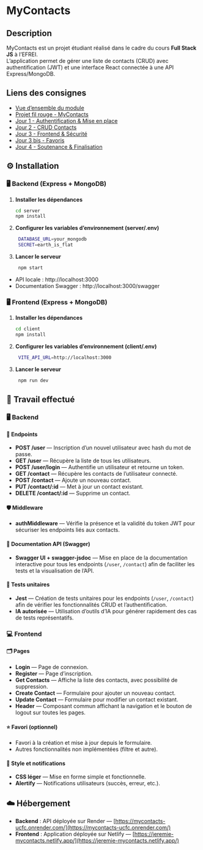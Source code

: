 # MyContacts
## Description
MyContacts est un projet étudiant réalisé dans le cadre du cours **Full Stack JS** à l’EFREI.  
L’application permet de gérer une liste de contacts (CRUD) avec authentification (JWT) et une interface React connectée à une API Express/MongoDB.

## Liens des consignes
- [Vue d’ensemble du module](https://my-contacts.notion.site/Vue-d-ensemble-Module-Fullstack-JS-2619d6f745f180af992ce3e1b08b24ec)
- [Projet fil rouge - MyContacts](https://my-contacts.notion.site/Projet-fil-rouge-MyContacts-2619d6f745f180a293a0c810791a698f)
- [Jour 1 - Authentification & Mise en place](https://my-contacts.notion.site/Jour-1-Authentification-Mise-en-place-2619d6f745f18059aa5be8005cfc74cd)
- [Jour 2 - CRUD Contacts](https://my-contacts.notion.site/Jour-2-CRUD-Contacts-2619d6f745f1809bb68cc82c1f7deda5)
- [Jour 3 - Frontend & Sécurité](https://my-contacts.notion.site/Jour-3-Frontend-S-curit-2619d6f745f180f5b450eb640394d331)
- [Jour 3 bis - Favoris](https://my-contacts.notion.site/Jour-3-bis-Favoris-2839d6f745f180789a9ad43bd0d106d7)
- [Jour 4 - Soutenance & Finalisation](https://my-contacts.notion.site/Jour-4-Soutenances-Finalisation-2619d6f745f180c6a106f8f5bdf8d64c)

## ⚙️ Installation
### 🖥️ Backend (Express + MongoDB)
1. **Installer les dépendances**
   ```bash
   cd server
   npm install

2. **Configurer les variables d’environnement (server/.env)**
   ```bash
    DATABASE_URL=your_mongodb
    SECRET=earth_is_flat

2. **Lancer le serveur**
   ```bash
    npm start

- API locale : http://localhost:3000
- Documentation Swagger : http://localhost:3000/swagger

### 🖥️ Frontend (Express + MongoDB)
1. **Installer les dépendances**
   ```bash
   cd client
   npm install

2. **Configurer les variables d’environnement (client/.env)**
   ```bash
    VITE_API_URL=http://localhost:3000
   
2. **Lancer le serveur**
   ```bash
    npm run dev

## 🧩 Travail effectué
### 🖥️ Backend
#### 🔗 Endpoints

- **POST /user** — Inscription d’un nouvel utilisateur avec hash du mot de passe.  
- **GET /user** — Récupère la liste de tous les utilisateurs.  
- **POST /user/login** — Authentifie un utilisateur et retourne un token.  
- **GET /contact** — Récupère les contacts de l’utilisateur connecté.  
- **POST /contact** — Ajoute un nouveau contact.  
- **PUT /contact/:id** — Met à jour un contact existant.  
- **DELETE /contact/:id** — Supprime un contact.  

#### 🛡️ Middleware
- **authMiddleware** — Vérifie la présence et la validité du token JWT pour sécuriser les endpoints liés aux contacts.

#### 📄 Documentation API (Swagger)
- **Swagger UI + swagger-jsdoc** — Mise en place de la documentation interactive pour tous les endpoints (`/user`, `/contact`) afin de faciliter les tests et la visualisation de l’API.

#### 🧪 Tests unitaires
- **Jest** — Création de tests unitaires pour les endpoints (`/user`, `/contact`) afin de vérifier les fonctionnalités CRUD et l’authentification.  
- **IA autorisée** — Utilisation d’outils d’IA pour générer rapidement des cas de tests représentatifs.

### 💻 Frontend
#### 🗂️ Pages
- **Login** — Page de connexion.  
- **Register** — Page d’inscription.  
- **Get Contacts** — Affiche la liste des contacts, avec possibilité de suppression.  
- **Create Contact** — Formulaire pour ajouter un nouveau contact.  
- **Update Contact** — Formulaire pour modifier un contact existant.  
- **Header** — Composant commun affichant la navigation et le bouton de logout sur toutes les pages.

#### ⭐ Favori (optionnel)
- Favori à la création et mise à jour depuis le formulaire.  
- Autres fonctionnalités non implémentées (filtre et autre).

#### 🎨 Style et notifications
- **CSS léger** — Mise en forme simple et fonctionnelle.  
- **Alertify** — Notifications utilisateurs (succès, erreur, etc.).

## ☁️ Hébergement
- **Backend** : API déployée sur Render — [https://mycontacts-ucfc.onrender.com/](https://mycontacts-ucfc.onrender.com/)  
- **Frontend** : Application déployée sur Netlify — [https://jeremie-mycontacts.netlify.app/](https://jeremie-mycontacts.netlify.app/)
